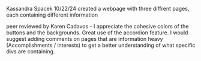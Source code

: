 Kassandra Spacek
10/22/24
created a webpage with three diffrent pages, each containing different information

peer reviewed by Karen Cadavos - I appreciate the cohesive colors of the buttons and the backgrounds. Great use of the accordion feature. I would suggest adding comments on pages that are information heavy (Accomplishments / interests) to get a better understanding of what specific divs are containing.

